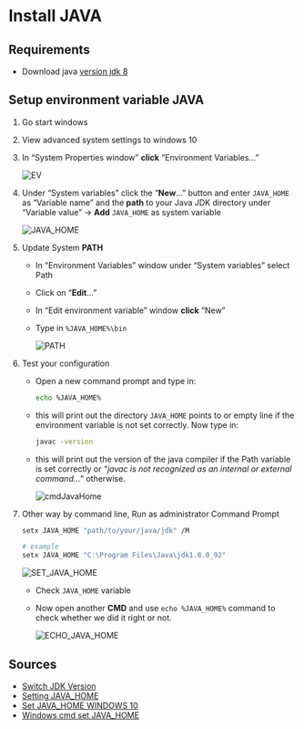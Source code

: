 # Install JAVA

## **Requirements**

* Download java [version jdk 8](https://www.oracle.com/java/technologies/javase/javase-jdk8-downloads.html)

## Setup environment variable JAVA

1. Go start windows

2. View advanced system settings to windows 10

3. In “System Properties window” **click** “Environment Variables…”

   ![EV](https://javatutorial.net/wp-content/uploads/2016/08/system-properties-window.jpg)

4. Under “System variables” click the “**New**…” button and enter `JAVA_HOME` as “Variable name” and the **path** to your Java JDK directory under “Variable value” -> **Add** `JAVA_HOME` as system variable

   ![JAVA_HOME](https://javatutorial.net/wp-content/uploads/2016/08/add-java_home-as-system-variable.jpg)

5. Update System **PATH**

   -  In “Environment Variables” window under “System variables” select Path

   - Click on “**Edit**…”

   -  In “Edit environment variable” window **click** “New”

   - Type in `%JAVA_HOME%\bin`

     ![PATH](https://javatutorial.net/wp-content/uploads/2016/08/update-system-path.jpg)

6. Test your configuration

   - Open a new command prompt and type in:

     ```bash
     echo %JAVA_HOME%
     ```

   - this will print out the directory `JAVA_HOME` points to or empty line if the environment variable is not set correctly. Now type in:

     ```bash
     javac -version
     ```

   - this will print out the version of the java compiler if the Path variable is set correctly or *“javac is not recognized as an internal or external command…”* otherwise.

     ![cmdJavaHome](https://javatutorial.net/wp-content/uploads/2016/08/test-java_home-and-path.jpg)

7. Other way by command line, Run as administrator Command Prompt

   ```bash
   setx JAVA_HOME "path/to/your/java/jdk" /M
   ```

   ```bash
   # example
   setx JAVA_HOME "C:\Program Files\Java\jdk1.8.0_92"
   ```

   ![SET_JAVA_HOME](https://image.bytenota.com/data/201808/cmd-set-javahome.jpg)

   - Check `JAVA_HOME` variable 

   - Now open another **CMD** and use `echo %JAVA_HOME%` command to check whether we did it right or not.

     ![ECHO_JAVA_HOME](https://image.bytenota.com/data/201808/cmd-check-javahome-variable.jpg)

## Sources 

* [Switch JDK Version](https://stackoverflow.com/questions/47469310/switch-jdk-version-in-windows-10-cmd)
* [Setting JAVA_HOME](https://confluence.atlassian.com/doc/setting-the-java_home-variable-in-windows-8895.html)
* [Set JAVA_HOME WINDOWS 10](https://javatutorial.net/set-java-home-windows-10)
* [Windows cmd set JAVA_HOME](https://bytenota.com/windows-cmd-set-java_home-variable-using-command-prompt/)